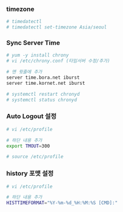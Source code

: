 ### timezone
```sh
# timedatectl
# timedatectl set-timezone Asia/seoul
```

### Sync Server Time
```sh
# yum -y install chrony
# vi /etc/chrony.conf (타임서버 수정/추가)

# 맨 윗줄에 추가
server time.bora.net iburst
server time.kornet.net iburst

# systemctl restart chronyd
# systemctl status chronyd
```

### Auto Logout 설정
```sh
# vi /etc/profile

# 하단 내용 추가
export TMOUT=300

# source /etc/profile
```

### history 포맷 설정
```sh
# vi /etc/profile

# 하단 내용 추가
HISTTIMEFORMAT="%Y-%m-%d_%H:%M:%S [CMD]:"
```
